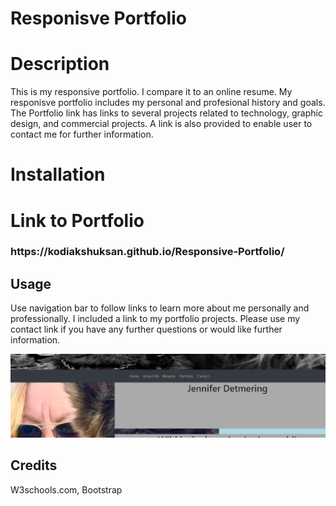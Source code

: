 # Responisve Portfolio

# Description

<p>This is my responsive portfolio. I compare it to an online resume. My responisve portfolio includes my personal and profesional history and goals. The Portfolio link has links to several projects related to technology, graphic design, and commercial projects. A link is also provided to enable user to contact me for further information.</p>


# Installation

<h1>Link to Portfolio</h1>


<h3>https://kodiakshuksan.github.io/Responsive-Portfolio/</h3>



## Usage 

<p>Use navigation bar to follow links to learn more about me personally and professionally. I included a link to my portfolio projects. Please use my contact link if you have any further questions or would like further information.</p>

<img src="assets/portfolio_ex.png" alt="clip of Jennifer Detmering's Portfolio Homepage" />



## Credits


W3schools.com, Bootstrap